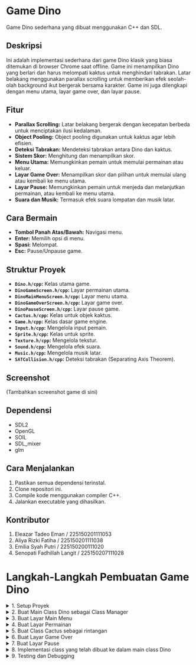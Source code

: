 # Game Dino

Game Dino sederhana yang dibuat menggunakan C++ dan SDL.

## Deskripsi

Ini adalah implementasi sederhana dari game Dino klasik yang biasa ditemukan di browser Chrome saat offline.  Game ini menampilkan Dino yang berlari dan harus melompati kaktus untuk menghindari tabrakan.  Latar belakang menggunakan parallax scrolling untuk memberikan efek seolah-olah background ikut bergerak bersama karakter.  Game ini juga dilengkapi dengan menu utama, layar game over, dan layar pause.

## Fitur

* **Parallax Scrolling:** Latar belakang bergerak dengan kecepatan berbeda untuk menciptakan ilusi kedalaman.
* **Object Pooling:**  Object pooling digunakan untuk kaktus agar lebih efisien.
* **Deteksi Tabrakan:**  Mendeteksi tabrakan antara Dino dan kaktus.
* **Sistem Skor:**  Menghitung dan menampilkan skor.
* **Menu Utama:**  Memungkinkan pemain untuk memulai permainan atau keluar.
* **Layar Game Over:**  Menampilkan skor dan pilihan untuk memulai ulang atau kembali ke menu utama.
* **Layar Pause:**  Memungkinkan pemain untuk menjeda dan melanjutkan permainan, atau kembali ke menu utama.
* **Suara dan Musik:** Termasuk efek suara lompatan dan musik latar.

## Cara Bermain

* **Tombol Panah Atas/Bawah:** Navigasi menu.
* **Enter:** Memilih opsi di menu.
* **Spasi:** Melompat.
* **Esc:** Pause/Unpause game.

## Struktur Proyek

* **`Dino.h/cpp`:**  Kelas utama game.
* **`DinoGameScreen.h/cpp`:**  Layar permainan utama.
* **`DinoMainMenuScreen.h/cpp`:**  Layar menu utama.
* **`DinoGameOverScreen.h/cpp`:**  Layar game over.
* **`DinoPauseScreen.h/cpp`:** Layar pause game.
* **`Cactus.h/cpp`:** Kelas untuk objek kaktus.
* **`Game.h/cpp`:** Kelas dasar game engine.
* **`Input.h/cpp`:**  Mengelola input pemain.
* **`Sprite.h/cpp`:**  Kelas untuk sprite.
* **`Texture.h/cpp`:**  Mengelola tekstur.
* **`Sound.h/cpp`:** Mengelola efek suara.
* **`Music.h/cpp`:** Mengelola musik latar.
* **`SATCollision.h/cpp`:** Deteksi tabrakan (Separating Axis Theorem).


## Screenshot

(Tambahkan screenshot game di sini)


## Dependensi

* SDL2
* OpenGL
* SOIL
* SDL_mixer
* glm

## Cara Menjalankan

1. Pastikan semua dependensi terinstal.
2. Clone repositori ini.
3. Compile kode menggunakan compiler C++.
4. Jalankan executable yang dihasilkan.


## Kontributor

1. Eleazar Tadeo Eman / 225150201111053
2. Aliya Rizki Fatiha / 225150201111038
3. Emilia Syah Putri / 225150200111020
4. Senopati Fadhillah Langit / 225150207111028

# Langkah-Langkah Pembuatan Game Dino
<details>
  <summary>1. Setup Proyek</summary>
  
  * Buat proyek baru di IDE Microsoft Visual Studio 2022
  * Atur library yang diperlukan (SDL, OpenGL, SOIL, SDL_mixer, glm).
  * Pastikan file game engine (Game.h, Sprite.h, Input.h, dll.) sudah ada dalam folder proyek dan terkonfigurasi dengan benar.
    
</details>
<details>
  <summary>2. Buat Main Class Dino sebagai Class Manager</summary>

  **Buat File Header Dino.h**
  
  Berisi variabel-variabel berikut:
  * Music* music = NULL;: Pointer ke objek Music. Digunakan untuk mengelola musik latar. NULL menunjukkan bahwa pointer belum menunjuk ke objek apa pun saat inisialisasi.
  * Sound* sound = NULL;: Pointer ke objek Sound. Digunakan untuk mengelola efek suara. NULL menunjukkan bahwa pointer belum menunjuk ke objek apa pun saat inisialisasi.
  * int score = 0;: Variabel integer untuk menyimpan skor saat ini. Diinisialisasi dengan nilai 0.
  * int bestScore = 0;: Variabel integer untuk menyimpan skor terbaik. Diinisialisasi dengan nilai 0.
    
  Deklarasikan fungsi yang ada pada Dino.cpp:
  * Dino(Setting* setting): Konstruktor. Menerima pointer ke objek Setting yang berisi konfigurasi game.
  * ~Dino(): Destruktor. Bertugas membersihkan resource yang dialokasikan oleh objek Dino.
  * Init(): Fungsi untuk inisialisasi game, seperti memuat aset, membuat objek game, dan mengatur layar awal.
  * Update(): Fungsi yang dipanggil setiap frame untuk memperbarui logika game.
  * Render(): Fungsi yang dipanggil setiap frame untuk menggambar game di layar.
  * GetScore() const: Fungsi getter untuk mendapatkan nilai skor saat ini. const menandakan bahwa fungsi ini tidak akan mengubah state dari objek Dino.
  * SetScore(int x): Fungsi setter untuk mengatur nilai skor saat ini.
  * GetBestScore() const: Fungsi getter untuk mendapatkan nilai skor terbaik. const menandakan bahwa fungsi ini tidak akan mengubah state dari objek Dino. Terdapat deklarasi ganda dalam kode yang Anda berikan, dan ini harus dihapus.
  * SetBestScore(int x): Fungsi setter untuk mengatur nilai skor terbaik.
    
  **Buat File Dino.cpp**
  
  Berisi implementasi dari fungsi-fungsi yang dideklarasikan pada Dino.h:
  * Konstruktor (Engine::Dino::Dino(Setting* setting)):
    * Menerima pointer ke objek Setting yang berisi konfigurasi game (resolusi layar, target frame rate, dll.).
    * Memanggil konstruktor base class Engine::Game(setting) untuk menginisialisasi engine dengan pengaturan yang diberikan.
    * Mengatur judul jendela game dengan setting->windowTitle = "Dino Game";. Tidak ada perhitungan khusus di sini, hanya pengaturan nilai string.
  * Destruktor (Engine::Dino::~Dino()): Kosong karena tidak ada alokasi memori dinamis yang perlu di-dealokasikan secara manual dalam kelas Dino. Engine akan menangani dealokasi resource yang dibuat oleh base class Game.
  * Init():
    * Inisialisasi ScreenManager:
      * Engine::ScreenManager::GetInstance(this): Mendapatkan instance singleton dari ScreenManager. this pointer diteruskan agar ScreenManager tahu game mana yang sedang dijalankan.
      * AddScreen(...): Menambahkan layar-layar game ke ScreenManager. Setiap layar diidentifikasi dengan nama string (misalnya, "dino", "mainmenu"). Sebuah objek layar baru dibuat dan pointer-nya disimpan di ScreenManager.
      * SetCurrentScreen("mainmenu"): Mengatur layar awal game ke layar menu utama ("mainmenu").
  * Inisialisasi Skor:
    * score = 0;: Mengatur skor awal menjadi 0. Tidak ada perhitungan, hanya inisialisasi nilai integer.
  * Inisialisasi Musik dan Suara:
    * music = (new Music(...))->SetVolume(40)->Play(true);: Membuat objek Music, mengatur volumenya, dan memainkannya secara berulang (looping).
    * sound = (new Sound(...))->SetVolume(100);: Membuat objek Sound untuk efek suara lompat dan mengatur volumenya.
  * Update():
    * Engine::ScreenManager::GetInstance(this)->Update();: Memanggil fungsi Update() pada ScreenManager. Ini akan meneruskan pemanggilan Update() ke layar yang sedang aktif. Tidak ada perhitungan langsung di fungsi ini, hanya delegasi ke ScreenManager.
  * Render():
    * Engine::ScreenManager::GetInstance(this)->Draw();: Memanggil fungsi Draw() pada ScreenManager. Ini akan meneruskan pemanggilan Draw() ke layar yang sedang aktif. Sama seperti Update(), tidak ada perhitungan langsung di fungsi ini, hanya delegasi ke ScreenManager.
  * GetScore(), SetScore(), GetBestScore(), SetBestScore(): Fungsi-fungsi getter dan setter sederhana untuk mengakses dan memodifikasi nilai score dan bestScore. Tidak ada perhitungan khusus, hanya pengaksesan dan pengaturan nilai integer.
  
</details>
<details>
  <summary>3. Buat Layar Main Menu</summary>

  **Buat File Header DinoMainMenuScreen.h**
  
  Berisi variabel-variabel berikut:
  * std::vector<Button*> buttons;: Vektor yang berisi pointer ke objek-objek Button. Ini digunakan untuk menyimpan dan mengelola tombol-tombol di menu utama (misalnya, "Play", "Exit"). Vektor memungkinkan penambahan dan penghapusan tombol secara dinamis.
  * Text* text;: Pointer ke objek Text. Digunakan untuk menampilkan teks judul di menu utama (misalnya, "Dino Game").
  * int currentButtonIndex = 0;: Variabel integer yang menyimpan indeks tombol yang sedang dipilih dalam vektor buttons. Nilai 0 menunjukkan tombol pertama dalam vektor.
  
  Deklarasikan fungsi yang ada pada DinoMainMenuScreen.cpp:
  * DinoMainMenuScreen();: Konstruktor default. Tidak menerima argumen.
  * Init() override;: Fungsi untuk inisialisasi layar menu utama. override keyword menandakan bahwa fungsi ini meng-override fungsi virtual di base class (Screen). Inisialisasi biasanya meliputi pembuatan tombol, teks, dan pengaturan input mapping.
  * Update() override;: Fungsi yang dipanggil setiap frame untuk memperbarui logika layar menu utama. Ini biasanya memproses input pemain (navigasi menu, memilih tombol) dan memperbarui status tombol.
  * Draw() override;: Fungsi yang dipanggil setiap frame untuk menggambar layar menu utama. Ini menggambar tombol dan teks di layar.
  
  **Buat File DinoMainMenuScreen.cpp**
  
  Berisi implementasi dari fungsi-fungsi yang dideklarasikan pada DinoMainMenuScreen.h:
  * Konstruktor (Engine::DinoMainMenuScreen::DinoMainMenuScreen()): Menginisialisasi pointer text ke NULL. Ini penting untuk menghindari perilaku yang tidak terdefinisi saat mencoba mengakses pointer yang belum diinisialisasi.
  * Init():
    * Membuat Tekstur: Membuat objek Texture dari file gambar "buttons2.png". Tekstur ini akan digunakan untuk sprite tombol.
    * Membuat Sprite: Membuat objek Sprite untuk tombol "Play" dan "Exit", menggunakan tekstur yang telah dimuat. SetNumXFrames, SetNumYFrames, AddAnimation, SetAnimationDuration digunakan untuk mengkonfigurasi animasi tombol.
    * Membuat Tombol:
      * Membuat objek Button untuk "Play" dan "Exit", menggunakan sprite yang sesuai.
      * SetPosition digunakan untuk menempatkan tombol di layar. Perhitungan posisi biasanya relatif terhadap ukuran layar.
      * Tombol-tombol ditambahkan ke vektor buttons.
    * Membuat Teks Judul: Membuat objek Text untuk judul "Dino Game" menggunakan font dan shader yang ditentukan. SetPosition dan SetColor digunakan untuk mengatur posisi dan warna teks.
    * Input Mapping: Mendaftarkan tombol panah atas/bawah (SDLK_UP, SDLK_DOWN) untuk navigasi menu, dan tombol Enter (SDLK_RETURN) untuk memilih tombol.
    * Mengatur Tombol Aktif: currentButtonIndex = 0; Mengatur tombol "Play" (indeks 0) sebagai tombol yang aktif/dipilih saat menu pertama kali ditampilkan. buttons[currentButtonIndex]->SetButtonState(Engine::ButtonState::HOVER); Mengatur status tombol yang dipilih ke HOVER.
  * Update():
    * Mengatur Warna Latar Belakang: game->SetBackgroundColor(52, 155, 235); Mengatur warna latar belakang layar. Nilai RGB (Red, Green, Blue) digunakan.
    * Memproses Input:
      * Navigasi Menu:
        * if (game->GetInputManager()->IsKeyReleased("next")): Jika tombol "next" (panah bawah) dilepas:
          * Ubah status tombol yang sebelumnya dipilih menjadi NORMAL.
          * Pindahkan currentButtonIndex ke tombol berikutnya dalam vektor buttons. Logika modulo (%) digunakan untuk memastikan indeks tetap dalam batas vektor.
          * Ubah status tombol yang baru dipilih menjadi HOVER.
        * if (game->GetInputManager()->IsKeyReleased("prev")): Logika yang sama untuk tombol "prev" (panah atas), tetapi currentButtonIndex dikurangi.
      * Memilih Tombol:
        * if (game->GetInputManager()->IsKeyReleased("press")): Jika tombol "press" (Enter) dilepas:
          * Ubah status tombol yang dipilih menjadi PRESS.
          * Periksa nama tombol (GetButtonName()):
            * Jika "play", ganti layar ke "dino" (layar permainan).
            * Jika "exit", keluar dari game.
    * Update Tombol: b->Update(game->GetGameTime()); Memanggil fungsi Update() pada setiap tombol dalam vektor buttons. Ini memungkinkan tombol untuk memperbarui animasinya (misalnya, efek hover).
  * Draw():
    * Menggambar Tombol: Loop melalui vektor buttons dan panggil b->Draw() pada setiap tombol untuk menggambarnya di layar.
    * Menggambar Teks Judul: text->Draw(); Menggambar teks judul di layar.
  
</details>
<details>
  <summary>4. Buat Layar Permainan</summary>

  **Buat File Header DinoGameScreen.h**
  
  Berisi variabel-variabel berikut:
  * Dino* dino: Pointer ke objek Dino. Digunakan untuk mengakses data dan fungsi di kelas Dino.
  * Texture* texture, Sprite* sprite: Tekstur dan sprite untuk Dino.
  * yVelocity, gravity, jump: Variabel untuk mengontrol lompatan Dino. yVelocity adalah kecepatan vertikal, gravity adalah percepatan gravitasi, dan jump adalah flag untuk menandakan apakah Dino sedang melompat.
  * Texture* cactus_texture: Tekstur untuk kaktus.
  * std::vector<Cactus*> cacti: Vektor yang berisi pointer ke objek-objek Cactus.
  * spawnCactusDuration, maxCactusSpawnTime, numCactusInPool, numCactusPerSpawn: Variabel untuk mengontrol kemunculan kaktus.
  * scoreText: Objek teks untuk menampilkan skor.
  * ScoreDuration, seconds: Variabel untuk menghitung skor berdasarkan waktu. Perhitungannya ada di ScorePerDuration(float seconds), dijelaskan di DinoGameScreen.cpp.
  * speed,speedIncrease, lastSpeedIncreaseScore: Variabel untuk kecepatan game, kenaikan kecepatan dan score terakhir ketika kecepatan bertambah.

  Deklarasikan fungsi yang ada pada DinoGameScreen.cpp:
  * DinoGameScreen(Dino* dinoInstance): Konstruktor.
  * Init(), Update(), Draw(), GameOver(): Fungsi-fungsi utama untuk inisialisasi, update, menggambar, dan game over. Implementasinya ada di DinoGameScreen.cpp.
  * CreateCactusSprite(): Fungsi untuk membuat sprite kaktus. Implementasinya di DinoGameScreen.cpp.
  * SpawnCacti(): Fungsi untuk memunculkan kaktus. Implementasinya di DinoGameScreen.cpp.
  * MoveLayer(), DrawLayer(), AddToLayer(): Fungsi-fungsi untuk parallax scrolling. Implementasinya di DinoGameScreen.cpp.
  
  **Buat File DinoGameScreen.cpp**

  Berisi implementasi dari fungsi-fungsi yang dideklarasikan pada DinoGameScreen.h:
  * Konstruktor (DinoGameScreen::DinoGameScreen(Dino* dinoInstance)): Menerima pointer ke objek Dino sebagai argumen. Ini memungkinkan DinoGameScreen untuk mengakses data dan fungsi di kelas Dino, seperti skor dan fungsi pengaturan skor.
  * Init():
    * Memuat tekstur dan membuat sprite untuk Dino.
    * Mengatur animasi Dino (idle, run, jump).
    * Menginisialisasi parallax scrolling dengan memuat tekstur latar belakang dan membuat sprite untuk setiap layer.
    * Mengatur input mapping untuk lompat ("Jump") dan pause ("pause").
    * Menginisialisasi object pool untuk kaktus dengan membuat sejumlah objek Cactus dan menyimpannya di vektor cacti.
    * Membuat teks untuk menampilkan skor.
  * Update():
    * Parallax Scrolling: MoveLayer(backgrounds, speed * 0.025f), MoveLayer(middlegrounds, speed * 0.15f), MoveLayer(foregrounds, speed * 1.0f) Menggerakkan setiap layer parallax dengan kecepatan yang berbeda, menciptakan ilusi kedalaman. Perhitungan pergerakannya linear: posisi_x -= kecepatan * deltaTime.
    * Input Pause: if (game->GetInputManager()->IsKeyReleased("pause")) Memeriksa apakah tombol pause ditekan. Jika ya, ganti layar ke DinoPauseScreen.
    * sprite->PlayAnim("run"): Memainkan animasi lari Dino.
    * sprite->SetPosition(x, y): Mengatur posisi Dino.
    * Logika Lompatan:
      * if (game->GetInputManager()->IsKeyPressed("Jump") && !jump): Memeriksa input lompat dan apakah Dino sedang tidak melompat.
      * gravity = 0.08f * ratio: Mengatur gravitasi. ratio digunakan untuk menyesuaikan gravitasi dengan frame rate.
      * yVelocity = 1.4f: Mengatur kecepatan vertikal awal saat lompat.
      * jump = true: Menandai Dino sedang melompat.
      * dino->sound->Play(false): Memainkan efek suara lompat. 
    * Fisika Lompatan:
      * if (y > 0) { yVelocity -= gravity; }: Mengurangi kecepatan vertikal dengan gravitasi jika Dino di atas tanah.
      * else if (y < 0) { jump = false; yVelocity = 0; y = 0; }: Mendaratkan Dino jika posisinya di bawah tanah.
      * y += yVelocity * game->GetGameTime(): Memperbarui posisi vertikal Dino.
    * Memunculkan Kaktus (SpawnCacti()):
      * if (spawnCactusDuration >= maxCactusSpawnTime): Memeriksa apakah sudah waktunya memunculkan kaktus baru.
      * maxCactusSpawnTime = (float)(rand() % (max - min + 1) + min);: Menghitung waktu spawn kaktus berikutnya secara acak, dengan batas minimum dan maksimum yang dipengaruhi oleh kecepatan game.
    * Update Score (ScorePerDuration):
      * if (scoreDuration >= seconds): score bertambah setiap durasi waktu tertentu
      * if (dino->GetScore() % 10 == 0 && dino->GetScore() > lastSpeedIncreaseScore): kecepatan game dan kaktus bertambah setiap kelipatan 10 score.
    * Update Kaktus dengan looping melalui setiap kaktus di cacti dan memanggil c->Update(game->GetGameTime()).
    * Deteksi Tabrakan:
      * Loop melalui setiap kaktus di cacti dan memeriksa tabrakan dengan Dino menggunakan c->GetSprite()->GetBoundingBox()->CollideWith(sprite->GetBoundingBox()).
      * Jika terjadi tabrakan, panggil GameOver().
  * Draw():
    * Menggambar layer parallax: DrawLayer(backgrounds), DrawLayer(middlegrounds), DrawLayer(foregrounds).
    * Menggambar sprite Dino: sprite->Draw().
    * Menggambar kaktus: Loop melalui cacti dan panggil c->Draw().
    * Menggambar teks skor: scoreText->Draw().
  * GameOver():
    * mereset kecepatan game
    * mengatur ulang posisi kaktus di luar layar
    * mengatur ulang variabel yang berhubungan dengan kaktus dan score
    * mengecek dan mengupdate best score
    * mengganti layar ke GameOverScreen
  * CreateCactusSprite(): Membuat dan mengembalikan objek Sprite baru untuk kaktus.
  * SpawnCacti():
    * Mencari kaktus yang tidak aktif (status DIE) di object pool.
    * Mengatur status kaktus menjadi SPAWN.
    * Mengatur posisi kaktus di sisi kanan layar, di luar batas layar.
  * MoveLayer(std::vector<Sprite*>& bg, float speed): Menggerakkan layer parallax. Penjelasan detail ada di atas, pada bagian Update().
  * DrawLayer(std::vector<Sprite*>& bg): Menggambar layer parallax.
  * AddToLayer(std::vector<Sprite*>& bg, std::string name): Menambahkan sprite ke layer parallax.
  
</details>
<details>
  <summary>5. Buat Class Cactus sebagai rintangan</summary>

  **Buat File Header Cactus.h**
  
  Berisi variabel-variabel berikut:

  Deklarasikan fungsi yang ada pada Cactus.cpp:
  
  **Buat File Cactus.cpp**
  
  Berisi implementasi dari fungsi-fungsi yang dideklarasikan pada Cactus.h:
  
</details>
<details>
  <summary>6. Buat Layar Game Over</summary>

  **Buat File Header DinoGameOverScreen.h**
  
  Berisi variabel-variabel berikut:

  Deklarasikan fungsi yang ada pada DinoGameOverScreen.cpp:
  
  **Buat File DinoGameOverScreen.cpp**
  
  Berisi implementasi dari fungsi-fungsi yang dideklarasikan pada DinoGameOverScreen.h:
  
</details>
<details>
  <summary>7. Buat Layar Pause</summary>

  **Buat File Header DinoPauseScreen.h**
  
  Berisi variabel-variabel berikut:

  Deklarasikan fungsi yang ada pada DinoPauseScreen.cpp:
  
  **Buat File DinoPauseScreen.cpp**
  
  Berisi implementasi dari fungsi-fungsi yang dideklarasikan pada DinoPauseScreen.h:
  
</details>
<details>
  <summary>8. Implementasi class yang telah dibuat ke dalam main class Dino</summary>

  isi
  
</details>
<details>
  <summary>9. Testing dan Debugging</summary>

  isi
  
</details>

